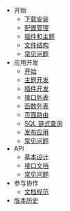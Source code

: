 - 开始
  - [下载安装](books/start-install)
  - [配置管理](books/start-option)
  - [插件和主题](books/start-apps)
  - [文件结构](books/start-structures)
  - [常见问题](books/start-faq)
- 应用开发
  - [开始](books/dev-app-start)
  - [主题开发](books/dev-app-theme)
  - [插件开发](books/dev-app-plugin)
  - [接口列表](books/dev-interfaces)
  - [函数列表](books/dev-functions)
  - [页面路由](books/dev-route)
  - [SQL 链式查询](books/dev-chainquery.md)
  - [发布应用](books/dev-app-publish)
  - [常见问题](books/dev-app-faq)
- API
  - [基本设计](books/dev-api-design)
  - [接口文档](books/dev-api-mods)
  <!-- - [通用模板](books/dev-api-common-template) -->
  - [常见问题](books/dev-api-faq)
- 参与协作
  - [文档规范](books/guide-docs)
- [版本历史](books/feat-history)
